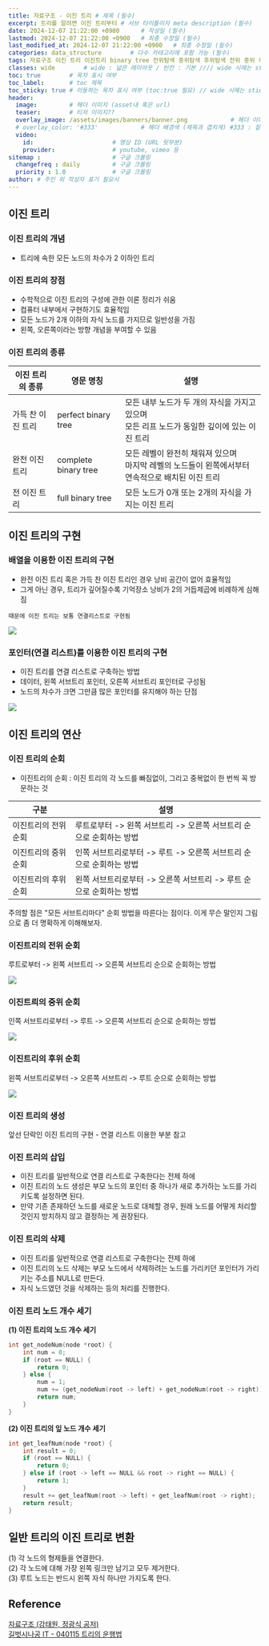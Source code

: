 ```yaml
---
title: 자료구조 - 이진 트리 # 제목 (필수)
excerpt: 트리를 알려면 이진 트리부터 # 서브 타이틀이자 meta description (필수)
date: 2024-12-07 21:22:00 +0900      # 작성일 (필수)
lastmod: 2024-12-07 21:22:00 +0900   # 최종 수정일 (필수)
last_modified_at: 2024-12-07 21:22:00 +0900   # 최종 수정일 (필수)
categories: data_structure        # 다수 카테고리에 포함 가능 (필수)
tags: 자료구조 이진 트리 이진트리 binary tree 전위탐색 중위탐색 후위탐색 전위 중위 후위 탐색                     # 태그 복수개 가능 (필수)
classes: wide        # wide : 넓은 레이아웃 / 빈칸 : 기본 //// wide 시에는 sticky toc 불가
toc: true        # 목차 표시 여부
toc_label:       # toc 제목
toc_sticky: true # 이동하는 목차 표시 여부 (toc:true 필요) // wide 시에는 sticky toc 불가
header: 
  image:         # 헤더 이미지 (asset내 혹은 url)
  teaser:        # 티저 이미지??
  overlay_image: /assets/images/banners/banner.png            # 헤더 이미지 (제목과 겹치게)
  # overlay_color: '#333'            # 헤더 배경색 (제목과 겹치게) #333 : 짙은 회색 (필수)
  video:
    id:                      # 영상 ID (URL 뒷부분)
    provider:                # youtube, vimeo 등
sitemap :                    # 구글 크롤링
  changefreq : daily         # 구글 크롤링
  priority : 1.0             # 구글 크롤링
author: # 주인 외 작성자 표기 필요시
---
```

<!--postNo: 20241207_006-->


## 이진 트리  

### 이진 트리의 개념  

- 트리에 속한 모든 노드의 차수가 2 이하인 트리  

### 이진 트리의 장점  

- 수학적으로 이진 트리의 구성에 관한 이론 정리가 쉬움  
- 컴퓨터 내부에서 구현하기도 효율적임  
- 모든 노드가 2개 이하의 자식 노드를 가지므로 일반성을 가짐  
- 왼쪽, 오른쪽이라는 방향 개념을 부여할 수 있음

### 이진 트리의 종류  

|이진 트리의 종류|영문 명칭|설명|
|---|---|---|
|가득 찬 이진 트리|perfect binary tree|모든 내부 노드가 두 개의 자식을 가지고 있으며<br>모든 리프 노드가 동일한 깊이에 있는 이진 트리|
|완전 이진 트리|complete binary tree|모든 레벨이 완전히 채워져 있으며<br>마지막 레벨의 노드들이 왼쪽에서부터 연속적으로 배치된 이진 트리|
|전 이진 트리|full binary tree|모든 노드가 0개 또는 2개의 자식을 가지는 이진 트리|


## 이진 트리의 구현  


### 배열을 이용한 이진 트리의 구현  

- 완전 이진 트리 혹은 가득 찬 이진 트리인 경우 낭비 공간이 없어 효율적임  
- 그게 아닌 경우, 트리가 깊어질수록 기억장소 낭비가 2의 거듭제곱에 비례하게 심해짐  

`때문에 이진 트리는 보통 연결리스트로 구현됨`  

![](/assets/images/20241207_006_001.png)

### 포인터(연결 리스트)를 이용한 이진 트리의 구현  

- 이진 트리를 연결 리스트로 구축하는 방법  
- 데이터, 왼쪽 서브트리 포인터, 오른쪽 서브트리 포인터로 구성됨  
- 노드의 차수가 크면 그만큼 많은 포인터를 유지해야 하는 단점  

![](/assets/images/20241207_006_002.png)



## 이진 트리의 연산  


### 이진 트리의 순회  

- 이진트리의 순회 : 이진 트리의 각 노드를 빠짐없이, 그리고 중복없이 한 번씩 꼭 방문하는 것  

|구분|설명|
|---|---|
|이진트리의 전위 순회|루트로부터 -> 왼쪽 서브트리 -> 오른쪽 서브트리 순으로 순회하는 방법|
|이진트리의 중위 순회|인쪽 서브트리로부터 -> 루트 -> 오른쪽 서브트리 순으로 순회하는 방법|
|이진트리의 후위 순회|왼쪽 서브트리로부터 -> 오른쪽 서브트리 -> 루트 순으로 순회하는 방법|

주의할 점은 "모든 서브트리마다" 순회 방법을 따른다는 점이다. 이게 무슨 말인지 그림으로 좀 더 명확하게 이해해보자.  

### 이진트리의 전위 순회  

루트로부터 -> 왼쪽 서브트리 -> 오른쪽 서브트리 순으로 순회하는 방법  

![](/assets/images/20241207_006_003.png)


### 이진트릐의 중위 순회  

인쪽 서브트리로부터 -> 루트 -> 오른쪽 서브트리 순으로 순회하는 방법

![](/assets/images/20241207_006_004.png)


### 이진트리의 후위 순회  

왼쪽 서브트리로부터 -> 오른쪽 서브트리 -> 루트 순으로 순회하는 방법

![](/assets/images/20241207_006_005.png)

### 이진 트리의 생성  

앞선 단락인 이진 트리의 구현 - 연결 리스트 이용한 부분 참고  

### 이진 트리의 삽입  

- 이진 트리를 일반적으로 연결 리스트로 구축한다는 전제 하에  
- 이진 트리의 노드 생성은 부모 노드의 포인터 중 하나가 새로 추가하는 노드를 가리키도록 설정하면 된다.  
- 만약 기존 존재하던 노드를 새로운 노드로 대체할 경우, 원래 노드를 어떻게 처리할 것인지 방치하지 않고 결정하는 게 권장된다.  


### 이진 트리의 삭제  

- 이진 트리를 일반적으로 연결 리스트로 구축한다는 전제 하에  
- 이진 트리의 노드 삭제는 부모 노드에서 삭제하려는 노드를 가리키던 포인터가 가리키는 주소를 NULL로 만든다.  
- 자식 노드였던 것을 삭제하는 등의 처리를 진행한다.  

### 이진 트리 노드 개수 세기  

**(1) 이진 트리의 노드 개수 세기**  

```c
int get_nodeNum(node *root) {
    int num = 0;
    if (root == NULL) {
        return 0;
    } else {
        num = 1;
        num += (get_nodeNum(root -> left) + get_nodeNum(root -> right));
        return num;
    }
}
```

**(2) 이진 트리의 잎 노드 개수 세기**  

```c
int get_leafNum(node *root) {
    int result = 0;
    if (root == NULL) {
        return 0;
    } else if (root -> left == NULL && root -> right == NULL) {
        return 1;
    }
    result += get_leafNum(root -> left) + get_leafNum(root -> right);
    return result;
}

```

## 일반 트리의 이진 트리로 변환  

(1) 각 노드의 형제들을 연결한다.  
(2) 각 노드에 대해 가장 왼쪽 링크만 남기고 모두 제거한다.  
(3) 루트 노드는 반드시 왼쪽 자식 하나만 가지도록 한다.  


## Reference  

[자료구조 (강태원, 정광식 공저)](https://search.shopping.naver.com/book/catalog/41474379633)  
[길벗시나공 IT - 040115 트리의 운행법](https://www.youtube.com/watch?v=XC8_G2EShM8)  

